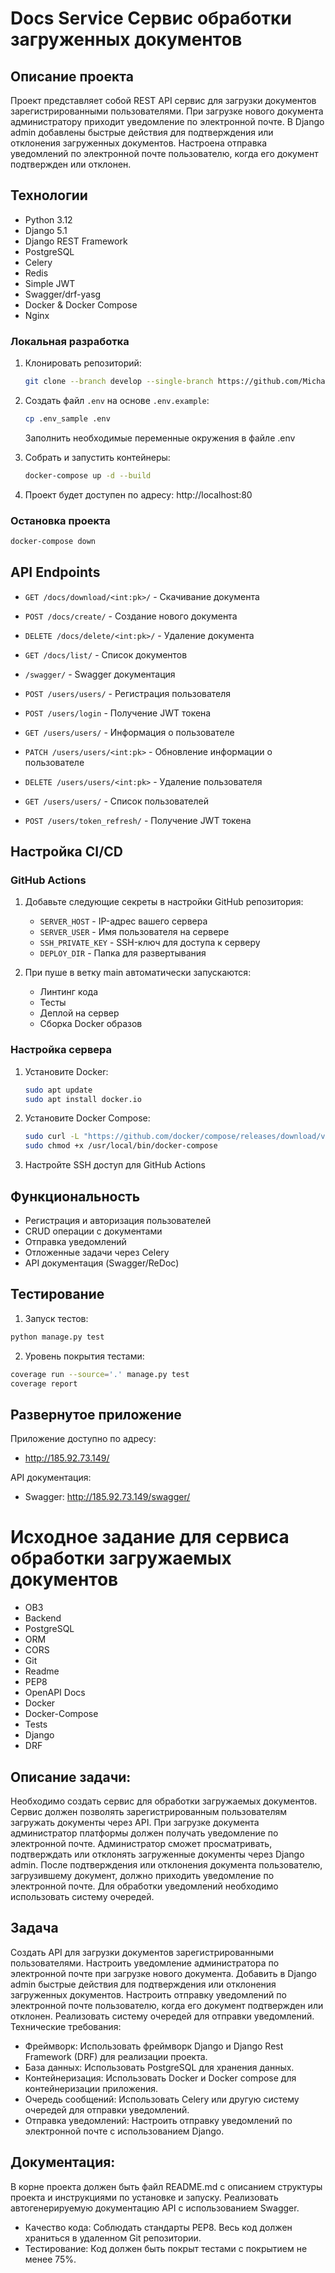 # Docs Service Сервис обработки загруженных документов

## Описание проекта

Проект представляет собой REST API сервис для загрузки документов зарегистрированными пользователями.
При загрузке нового документа администратору приходит уведомление по электронной почте.
В Django admin добавлены  быстрые действия для подтверждения или отклонения загруженных документов.
Настроена отправка уведомлений по электронной почте пользователю, когда его документ подтвержден или отклонен.

## Технологии

- Python 3.12
- Django 5.1
- Django REST Framework
- PostgreSQL
- Celery
- Redis
- Simple JWT
- Swagger/drf-yasg
- Docker & Docker Compose
- Nginx



### Локальная разработка

1. Клонировать репозиторий:

   ```bash
   git clone --branch develop --single-branch https://github.com/MichaelGorbunov/upl_docs
   ```

2. Создать файл `.env` на основе `.env.example`:

   ```bash
   cp .env_sample .env
   ```

   Заполнить необходимые переменные окружения в файле .env

3. Собрать и запустить контейнеры:

   ```bash
   docker-compose up -d --build
   ```

4. Проект будет доступен по адресу: http://localhost:80

### Остановка проекта

```bash
docker-compose down
```

## API Endpoints


- `GET /docs/download/<int:pk>/` - Скачивание документа
- `POST /docs/create/` - Создание нового документа
- `DELETE /docs/delete/<int:pk>/` - Удаление документа
- `GET /docs/list/` - Список документов


- `/swagger/` - Swagger документация



- `POST /users/users/` - Регистрация пользователя
- `POST /users/login` - Получение JWT токена
- `GET /users/users/` - Информация о пользователе
- `PATCH /users/users/<int:pk>` - Обновление информации о пользователе
- `DELETE /users/users/<int:pk>` - Удаление пользователя
- `GET /users/users/` - Список пользователей
- `POST /users/token_refresh/` - Получение JWT токена

## Настройка CI/CD

### GitHub Actions

1. Добавьте следующие секреты в настройки GitHub репозитория:

   - `SERVER_HOST` - IP-адрес вашего сервера
   - `SERVER_USER` - Имя пользователя на сервере
   - `SSH_PRIVATE_KEY` - SSH-ключ для доступа к серверу
   - `DEPLOY_DIR` - Папка для развертывания

2. При пуше в ветку main автоматически запускаются:

   - Линтинг кода
   - Тесты   
   - Деплой на сервер
   - Сборка Docker образов
   

### Настройка сервера

1. Установите Docker:

   ```bash
   sudo apt update
   sudo apt install docker.io
   ```

2. Установите Docker Compose:

   ```bash
   sudo curl -L "https://github.com/docker/compose/releases/download/v2.24.1/docker-compose-$(uname -s)-$(uname -m)" -o /usr/local/bin/docker-compose
   sudo chmod +x /usr/local/bin/docker-compose
   ```

3. Настройте SSH доступ для GitHub Actions

## Функциональность

- Регистрация и авторизация пользователей
- CRUD операции с документами 
- Отправка уведомлений
- Отложенные задачи через Celery
- API документация (Swagger/ReDoc)

## Тестирование

1. Запуск тестов:

```bash
python manage.py test

```
2. Уровень покрытия тестами:

```bash
coverage run --source='.' manage.py test
coverage report
```

## Развернутое приложение

Приложение доступно по адресу: 

- http://185.92.73.149/

API документация:

- Swagger: http://185.92.73.149/swagger/





# Исходное задание для сервиса обработки загружаемых документов

- OB3
- Backend
- PostgreSQL
- ORM
- CORS
- Git
- Readme
- PEP8
- OpenAPI Docs
- Docker
- Docker-Compose
- Tests
- Django
- DRF

## Описание задачи:

Необходимо создать сервис для обработки загружаемых документов. Сервис должен позволять зарегистрированным пользователям загружать документы через API. При загрузке документа администратор платформы должен получать уведомление по электронной почте. Администратор сможет просматривать, подтверждать или отклонять загруженные документы через Django admin. После подтверждения или отклонения документа пользователю, загрузившему документ, должно приходить уведомление по электронной почте. Для обработки уведомлений необходимо использовать систему очередей.

## Задача

Создать API для загрузки документов зарегистрированными пользователями.
Настроить уведомление администратора по электронной почте при загрузке нового документа.
Добавить в Django admin быстрые действия для подтверждения или отклонения загруженных документов.
Настроить отправку уведомлений по электронной почте пользователю, когда его документ подтвержден или отклонен.
Реализовать систему очередей для отправки уведомлений.
Технические требования:

- Фреймворк:
Использовать фреймворк Django и Django Rest Framework (DRF) для реализации проекта.
- База данных:
Использовать PostgreSQL для хранения данных.
- Контейнеризация:
Использовать Docker и Docker compose для контейнеризации приложения.
- Очередь сообщений:
Использовать Celery или другую систему очередей для отправки уведомлений.
- Отправка уведомлений:
Настроить отправку уведомлений по электронной почте с использованием Django.

## Документация:
В корне проекта должен быть файл README.md с описанием структуры проекта и инструкциями по установке и запуску.
Реализовать автогенерируемую документацию API с использованием Swagger.
- Качество кода:
Соблюдать стандарты PEP8.
Весь код должен храниться в удаленном Git репозитории.
- Тестирование:
Код должен быть покрыт тестами с покрытием не менее 75%.
